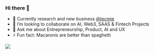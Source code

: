 ### Hi there 👋

- 🔭 Currently research and new business [@tecmie](https://github.com/tecmie)
- 👯 I’m looking to collaborate on AI, Web3, SAAS & Fintech Projects
- 💬 Ask me about Entrepreneurship, Product, AI and UX
- ⚡ Fun fact: Macaronis are better than spaghetti

![](https://komarev.com/ghpvc/?username=your-github-username)
